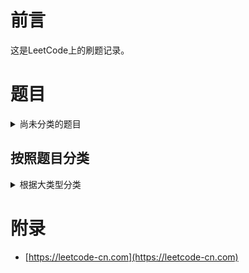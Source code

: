 # 前言

这是LeetCode上的刷题记录。

# 题目

<details>
<summary>尚未分类的题目</summary>

| 代码 | 解法 | 链接 |
| ---- | ---- | ---- |
| [两数相加](AddTwoNumbers.java) | | [给出两个 非空 的链表用来表示两个非负的整数。其中，它们各自的位数是按照 逆序 的方式存储的，并且它们的每个节点只能存储 一位 数字。如果，我们将这两个数相加起来，则会返回一个新的链表来表示它们的和。](https://leetcode-cn.com/problems/add-two-numbers/) |
| [寻找两个有序数组的中位数](FindMedianSortedArrays.java) | 递归 | [给定两个大小为 m 和 n 的有序数组 nums1 和 nums2。](https://leetcode-cn.com/problems/median-of-two-sorted-arrays) |
| [整数反转](ReverseInteger.java) | | [给出一个 32 位的有符号整数，你需要将这个整数中每位上的数字进行反转。](https://leetcode-cn.com/problems/reverse-integer/) |
| [回文数](PalindromeNumber.java) | | [判断一个整数是否是回文数。回文数是指正序（从左向右）和倒序（从右向左）读都是一样的整数。](https://leetcode-cn.com/problems/palindrome-number/) |
| [生命游戏](GameOfLife.java) | 归纳法 | [生命游戏，简称为生命，是英国数学家约翰·何顿·康威在 1970 年发明的细胞自动机。](https://leetcode-cn.com/problems/game-of-life/) |
| [接雨水](Trap.java) | 韦恩图法 | [给定 n 个非负整数表示每个宽度为 1 的柱子的高度图，计算按此排列的柱子，下雨之后能接多少雨水。](https://leetcode-cn.com/problems/trapping-rain-water/) |
| [最长公共前缀](LongestCommonPrefix.java) | | [编写一个函数来查找字符串数组中的最长公共前缀。](https://leetcode-cn.com/problems/longest-common-prefix/) |
| [20.有效的括号](ValidParenthesis.java) | 辅助栈 | [给定一个只包括 '('，')'，'{'，'}'，'['，']' 的字符串，判断字符串是否有效。](https://leetcode-cn.com/problems/valid-parentheses/) | 
| [反转字符串](ReverseString.java) | | [编写一个函数，其作用是将输入的字符串反转过来。输入字符串以字符数组 char[] 的形式给出。](https://leetcode-cn.com/problems/reverse-string/) |
| [反转字符串中的单词 III](ReverseWords.java) | | [给定一个字符串，你需要反转字符串中每个单词的字符顺序，同时仍保留空格和单词的初始顺序。](https://leetcode-cn.com/problems/reverse-words-in-a-string-iii/) |
| [反转链表](ReverseList.java) | | [反转一个单链表。](https://leetcode-cn.com/problems/reverse-linked-list/) |
| [除自身以外数组的乘积](ProductExceptSelf.java) |   | [给你一个长度为 n 的整数数组 nums，其中 n > 1，返回输出数组 output ，其中 output[i] 等于 nums 中除 nums[i] 之外其余各元素的乘积。](https://leetcode-cn.com/problems/product-of-array-except-self/) |
| [136.只出现一次的数字](SingleNumber.java) | 异或 | [给定一个非空整数数组，除了某个元素只出现一次以外，其余每个元素均出现两次。找出那个只出现了一次的元素。](https://leetcode-cn.com/problems/single-number/) |
| [存在重复元素](ContainsDuplicate.java) |   | [给定一个整数数组，判断是否存在重复元素。](https://leetcode-cn.com/problems/contains-duplicate/) |
| [数组中的第K个最大元素](FindKthLargest.java) |  快排  | [在未排序的数组中找到第 k 个最大的元素。请注意，你需要找的是数组排序后的第 k 个最大的元素，而不是第 k 个不同的元素。](https://leetcode-cn.com/problems/kth-largest-element-in-an-array/) |
| [169.多数元素](MajorityElement.java) | Boyer-Moore投票算法 | [给定一个大小为 n 的数组，找到其中的多数元素。多数元素是指在数组中出现次数大于 ⌊ n/2 ⌋ 的元素。](https://leetcode-cn.com/problems/majority-element/) |
| [字符串转换整数 (atoi)](MyAtoi.java) |  | [请你来实现一个 atoi 函数，使其能将字符串转换成整数。](https://leetcode-cn.com/problems/string-to-integer-atoi/) |
| [三数之和](ThreeSum.java) |   | [给你一个包含 n 个整数的数组 nums，判断 nums 中是否存在三个元素 a，b，c ，使得 a + b + c = 0 ？请你找出所有满足条件且不重复的三元组。](https://leetcode-cn.com/problems/3sum/) |
| [最接近的三数之和](ThreeSumClosest.java) |   | [给定一个包括 n 个整数的数组 nums 和 一个目标值 target。找出 nums 中的三个整数，使得它们的和与 target 最接近。返回这三个数的和。假定每组输入只存在唯一答案。](https://leetcode-cn.com/problems/3sum-closest/) |
| [合并K个排序链表](MergeKLists.java) |  归并排序变形 | [合并 k 个排序链表，返回合并后的排序链表。请分析和描述算法的复杂度。](https://leetcode-cn.com/problems/merge-k-sorted-lists/) |
| [搜索旋转排序数组](Search.java) |  二分查找 | [搜索一个给定的目标值，如果数组中存在这个目标值，则返回它的索引，否则返回 -1 。你可以假设数组中不存在重复的元素。你的算法时间复杂度必须是 O(log n) 级别。](https://leetcode-cn.com/problems/search-in-rotated-sorted-array/) |
| [字符串相乘](Multiply.java) |  乘法-竖式运算 | [给定两个以字符串形式表示的非负整数 num1 和 num2，返回 num1 和 num2 的乘积，它们的乘积也表示为字符串形式。](https://leetcode-cn.com/problems/multiply-strings/) |
| [环形链表 II](DetectCycle.java) |  快慢指针 | [给定一个链表，返回链表开始入环的第一个节点。 如果链表无环，则返回 null。](https://leetcode-cn.com/problems/linked-list-cycle-ii/) |
| [排序链表](SortList.java) |  归并排序变形 | [在 O(n log n) 时间复杂度和常数级空间复杂度下，对链表进行排序。](https://leetcode-cn.com/problems/sort-list/) |
| [螺旋矩阵](SpiralOrder.java) |   | [请按照顺时针螺旋顺序，返回矩阵中的所有元素。](https://leetcode-cn.com/problems/spiral-matrix/) |
| [螺旋矩阵 II](GenerateMatrix.java) |   | [给定一个正整数 n，生成一个包含 1 到 n2 所有元素，且元素按顺时针顺序螺旋排列的正方形矩阵。](https://leetcode-cn.com/problems/spiral-matrix-ii/) |
| [旋转链表](RotateRight.java) |   | [给定一个链表，旋转链表，将链表每个节点向右移动 k 个位置，其中 k 是非负数。](https://leetcode-cn.com/problems/rotate-list/) |
| [二叉树的最大深度](MaxDepth.java) |  DFS   | [给定一个二叉树，找出其最大深度。](https://leetcode-cn.com/problems/maximum-depth-of-binary-tree/) |
| [2的幂](IsPowerOfTwo.java) | 数学归纳法 | [给定一个整数，编写一个函数来判断它是否是 2 的幂次方。](https://leetcode-cn.com/problems/power-of-two/) |
| [子集](Subsets.java) |  位掩码 | [给定一组不含重复元素的整数数组 nums，返回该数组所有可能的子集（幂集）。](https://leetcode-cn.com/problems/subsets/) |
| [二叉搜索树的最近公共祖先](LowestCommonAncestor.java) |  利用二叉搜索树的特性 | [给定一个二叉搜索树, 找到该树中两个指定节点的最近公共祖先。](https://leetcode-cn.com/problems/lowest-common-ancestor-of-a-binary-search-tree/) |
| [二叉树的最近公共祖先](LowestCommonAncestor1.java) |  递归 | [给定一个二叉树, 找到该树中两个指定节点的最近公共祖先。](https://leetcode-cn.com/problems/lowest-common-ancestor-of-a-binary-tree/) |
| [二叉搜索树中第K小的元素](KthSmallest.java) |  辅助栈 | [给定一个二叉搜索树，编写一个函数 kthSmallest 来查找其中第 k 个最小的元素。](https://leetcode-cn.com/problems/kth-smallest-element-in-a-bst/) |
| [删除链表的倒数第N个节点](RemoveNthFromEnd.java) |  双指针 | [给定一个链表，删除链表的倒数第 n 个节点，并且返回链表的头结点。](https://leetcode-cn.com/problems/remove-nth-node-from-end-of-list/) |
| [解析布尔表达式](ParseBoolExpr.java) | 双辅助栈 | [给你一个以字符串形式表述的 布尔表达式（boolean） expression，返回该式的运算结果。](https://leetcode-cn.com/problems/parsing-a-boolean-expression/) |
| [逆波兰表达式求值](EvalRPN.java) |  辅助栈 | [根据逆波兰表示法，求表达式的值。](https://leetcode-cn.com/problems/evaluate-reverse-polish-notation/) |
| [汉明距离](HammingDistance.java) | 异或、相与 | [给出两个整数 x 和 y，计算它们之间的汉明距离。](https://leetcode-cn.com/problems/hamming-distance/) |
| [盛最多水的容器](MaxArea.java) | 双指针消状态<br/>裁剪搜索空间 | [给你 n 个非负整数 a1，a2，...，an，每个数代表坐标中的一个点 (i, ai) 。在坐标内画 n 条垂直线，垂直线 i 的两个端点分别为 (i, ai) 和 (i, 0)。找出其中的两条线，使得它们与 x 轴共同构成的容器可以容纳最多的水。](https://leetcode-cn.com/problems/container-with-most-water/) |
| [146. LRU 缓存机制](LRUCache.java)| | [运用你所掌握的数据结构，设计和实现一个  LRU (最近最少使用) 缓存机制 。](https://leetcode-cn.com/problems/lru-cache/) |

</details>

## 按照题目分类

<details>
<summary>根据大类型分类</summary>

 - [数组](array/Readme.md)
 - [回溯算法](backtrace/Readme.md)
 - [动态规划](dp/Readme.md)
 - [贪心算法](greedy/Readme.md)
 - [数学](math/Readme.md)
 - [矩阵](matrix/Readme.md)
 - [LeetCode 剑指Offer](offer/Readme.md)
 - [树](tree/Readme.md)

</details>

# 附录

 - [https://leetcode-cn.com](https://leetcode-cn.com)
